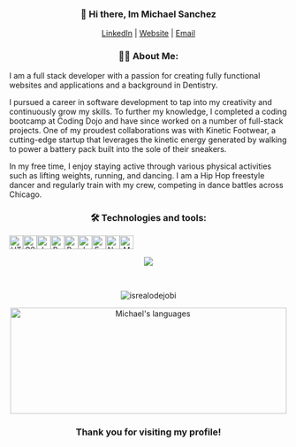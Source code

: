 
<h3 align="center">👋 Hi there, Im Michael Sanchez</h3>
<div align="center">
  <a href="https://www.linkedin.com/in/michael-sanchez-825882182/" target="_blank">LinkedIn</a> |
  <a href="https://michaelsanchez.netlify.app/" target="_blank">Website</a> |
  <a href="mailto:mjs070594@gmail.com" target="_blank">Email</a> 
</div>

<!-- About Section --> 
<h3 align="center"> 🕺🏽 About Me: </h3>

I am a full stack developer with a passion for creating fully functional websites and applications and a background in Dentistry.

I pursued a career in software development to tap into my creativity and continuously grow my skills. To further my knowledge, I completed a coding bootcamp at Coding Dojo and have since worked on a number of full-stack projects. One of my proudest collaborations was with Kinetic Footwear, a cutting-edge startup that leverages the kinetic energy generated by walking to power a battery pack built into the sole of their sneakers.

In my free time, I enjoy staying active through various physical activities such as lifting weights, running, and dancing. I am a Hip Hop freestyle dancer and regularly train with my crew, competing in dance battles across Chicago.

<h3 align="center"> 🛠  Technologies and tools: </h3>
<div align="center" style="display: flex;">
<img src="https://img.shields.io/badge/HTML5-282C34?logo=html5&logoColor=E34F26" alt="HTML5 logo" title="HTML5" height="25" />
<img src="https://img.shields.io/badge/CSS3-282C34?logo=css3&logoColor=1572B6" alt="CSS3 logo" title="CSS3" height="25" />
<img src="https://img.shields.io/badge/JavaScript-282C34?logo=javascript&logoColor=F7DF1E" alt="JavaScript logo" title="JavaScript" height="25" /> 
<img src="https://img.shields.io/badge/React-282C34?logo=react&logoColor=61DAFB" alt="React logo" title="React" height="25" />
<img src="https://img.shields.io/badge/Python-282C34?logo=python&logoColor=47A248" alt="Python logo" title="Python" height="25" />
<img src="https://img.shields.io/badge/Java-282C34?logo=java&logoColor=47A248" alt="Java logo" title="Java" height="25" />
<img src="https://img.shields.io/badge/Express-282C34?logo=express&logoColor=FFFFFF" alt="Express.js logo" title="Express.js" height="25" />
<img src="https://img.shields.io/badge/Node.js-282C34?logo=node.js&logoColor=339933" alt="Node.js logo" title="Node.js" height="25" />
<img src="https://img.shields.io/badge/MongoDB-282C34?logo=mongodb&logoColor=47A248" alt="MongoDB logo" title="MongoDB" height="25" />
 </div> 

 <p align="center">
  <a href="https://skillicons.dev">
    <img src="https://skillicons.dev/icons?i=html,css,js,ts,nodejs,jquery,react,vue,nextjs,angular,py,java,ruby,rails,mongodb,mysql,git,kubernetes,docker,bootstrap,tailwind,vim,figma" />
  </a>
</p>
 <br>
<!-- Profile Views -->

<p align="center"> <img src="https://komarev.com/ghpvc/?username=MikeSanDev&label=Profile%20views&color=0e75b6&style=flat" alt="isrealodejobi" />
</p>
<div align="center">
  <img align="center" src="https://github-readme-stats.vercel.app/api/top-langs?username=MikeSanDev&langs_count=10&show_icons=true&locale=en&layout=compact&theme=dark" alt="Michael's languages" height="192px"  width="500px"/>
  </div>
</div>

  <h3 align="center"> Thank you for visiting my profile! </h3>

<!--
**MikeSanDev/MikeSanDev** is a ✨ _special_ ✨ repository because its `README.md` (this file) appears on your GitHub profile.

Here are some ideas to get you started:

- 🔭 I’m currently working on ...
- 🌱 I’m currently learning ...
- 👯 I’m looking to collaborate on ...
- 🤔 I’m looking for help with ...
- 💬 Ask me about ...
- 📫 How to reach me: ...
- 😄 Pronouns: ...
- ⚡ Fun fact: ...
-->
